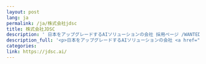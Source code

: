 ```yaml
---
layout: post
lang: ja
permalink: /ja/株式会社jdsc
title: 株式会社JDSC
description: ' 日本をアップグレードするAIソリューションの会社 採用ページ /WANTEDLY '
description_full: '<p>日本をアップグレードするAIソリューションの会社 <a href="https://jdsc.ai/recruit/">採用ページ</a> /<a href="https://www.wantedly.com/companies/jdsc/projects">WANTEDLY</a></p>'
categories: 
link: https://jdsc.ai/
---
```

